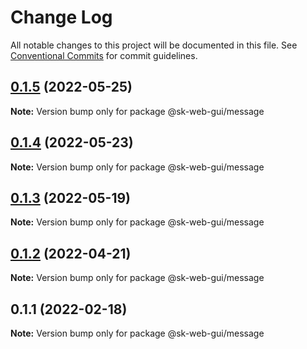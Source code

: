 # Change Log

All notable changes to this project will be documented in this file.
See [Conventional Commits](https://conventionalcommits.org) for commit guidelines.

## [0.1.5](https://github.com/Sundsvallskommun/web-shared-components/compare/@sk-web-gui/message@0.1.4...@sk-web-gui/message@0.1.5) (2022-05-25)

**Note:** Version bump only for package @sk-web-gui/message





## [0.1.4](https://github.com/Sundsvallskommun/web-shared-components/compare/@sk-web-gui/message@0.1.3...@sk-web-gui/message@0.1.4) (2022-05-23)

**Note:** Version bump only for package @sk-web-gui/message





## [0.1.3](https://github.com/Sundsvallskommun/web-shared-components/compare/@sk-web-gui/message@0.1.2...@sk-web-gui/message@0.1.3) (2022-05-19)

**Note:** Version bump only for package @sk-web-gui/message





## [0.1.2](https://github.com/Sundsvallskommun/web-shared-components/compare/@sk-web-gui/message@0.1.1...@sk-web-gui/message@0.1.2) (2022-04-21)

**Note:** Version bump only for package @sk-web-gui/message





## 0.1.1 (2022-02-18)

**Note:** Version bump only for package @sk-web-gui/message
